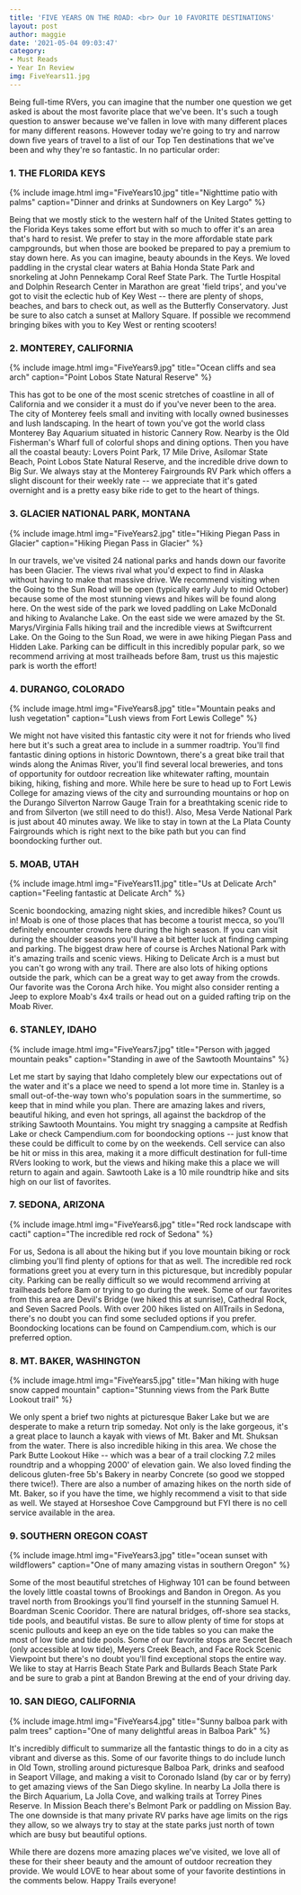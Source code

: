 ```yaml
---
title: 'FIVE YEARS ON THE ROAD: <br> Our 10 FAVORITE DESTINATIONS'
layout: post
author: maggie
date: '2021-05-04 09:03:47'
category:
- Must Reads
- Year In Review
img: FiveYears11.jpg
---
```


Being full-time RVers, you can imagine that the number one question we get asked is about the most favorite place that we've been. It's such a tough question to answer because we've fallen in love with many different places for many different reasons. However today we're going to try and narrow down five years of travel to a list of our Top Ten destinations that we've been and why they're so fantastic. In no particular order:

### 1. THE FLORIDA KEYS

{% include image.html img="FiveYears10.jpg" title="Nighttime patio with palms" caption="Dinner and drinks at Sundowners on Key Largo" %}

Being that we mostly stick to the western half of the United States getting to the Florida Keys takes some effort but with so much to offer it's an area that's hard to resist. We prefer to stay in the more affordable state park campgrounds, but when those are booked be prepared to pay a premium to stay down here. As you can imagine, beauty abounds in the Keys. We loved paddling in the crystal clear waters at Bahia Honda State Park and snorkeling at John Pennekamp Coral Reef State Park. The Turtle Hospital and Dolphin Research Center in Marathon are great 'field trips', and you've got to visit the eclectic hub of Key West -- there are plenty of shops, beaches, and bars to check out, as well as the Butterfly Conservatory. Just be sure to also catch a sunset at Mallory Square. If possible we recommend bringing bikes with you to Key West or renting scooters!


### 2. MONTEREY, CALIFORNIA

{% include image.html img="FiveYears9.jpg" title="Ocean cliffs and sea arch" caption="Point Lobos State Natural Reserve" %}

This has got to be one of the most scenic stretches of coastline in all of California and we consider it a must do if you've never been to the area. The city of Monterey feels small and inviting with locally owned businesses and lush landscaping. In the heart of town you've got the world class Monterey Bay Aquarium situated in historic Cannery Row. Nearby is the Old Fisherman's Wharf full of colorful shops and dining options. Then you have all the coastal beauty: Lovers Point Park, 17 Mile Drive, Asilomar State Beach, Point Lobos State Natural Reserve, and the incredible drive down to Big Sur.
We always stay at the Monterey Fairgrounds RV Park which offers a slight discount for their weekly rate -- we appreciate that it's gated overnight and is a pretty easy bike ride to get to the heart of things.

### 3. GLACIER NATIONAL PARK, MONTANA

{% include image.html img="FiveYears2.jpg" title="Hiking Piegan Pass in Glacier" caption="Hiking Piegan Pass in Glacier" %}

In our travels, we've visited 24 national parks and hands down our favorite has been Glacier. The views rival what you'd expect to find in Alaska without having to make that massive drive. We recommend visiting when the Going to the Sun Road will be open (typically early July to mid October) because some of the most stunning views and hikes will be found along here. On the west side of the park we loved paddling on Lake McDonald and hiking to Avalanche Lake. On the east side we were amazed by the St. Marys/Virginia Falls hiking trail and the incredible views at Swiftcurrent Lake. On the Going to the Sun Road, we were in awe hiking Piegan Pass and Hidden Lake. Parking can be difficult in this incredibly popular park, so we recommend arriving at most trailheads before 8am, trust us this majestic park is worth the effort!

### 4. DURANGO, COLORADO

{% include image.html img="FiveYears8.jpg" title="Mountain peaks and lush vegetation" caption="Lush views from Fort Lewis College" %}

We might not have visited this fantastic city were it not for friends who lived here but it's such a great area to include in a summer roadtrip. You'll find fantastic dining options in historic Downtown, there's a great bike trail that winds along the Animas River, you'll find several local breweries, and tons of opportunity for outdoor recreation like whitewater rafting, mountain biking, hiking, fishing and more. While here be sure to head up to Fort Lewis College for amazing views of the city and surrounding mountains or hop on the Durango Silverton Narrow Gauge Train for a breathtaking scenic ride to and from Silverton (we still need to do this!). Also, Mesa Verde National Park is just about 40 minutes away. We like to stay in town at the La Plata County Fairgrounds which is right next to the bike path but you can find boondocking further out.

### 5. MOAB, UTAH

{% include image.html img="FiveYears11.jpg" title="Us at Delicate Arch" caption="Feeling fantastic at Delicate Arch" %}

Scenic boondocking, amazing night skies, and incredible hikes? Count us in! Moab is one of those places that has become a tourist mecca, so you'll definitely encounter crowds here during the high season. If you can visit during the shoulder seasons you'll have a bit better luck at finding camping and parking. The biggest draw here of course is Arches National Park with it's amazing trails and scenic views. Hiking to Delicate Arch is a must but you can't go wrong with any trail. There are also lots of hiking options outside the park, which can be a great way to get away from the crowds. Our favorite was the Corona Arch hike. You might also consider renting a Jeep to explore Moab's 4x4 trails or head out on a guided rafting trip on the Moab River. 

### 6. STANLEY, IDAHO

{% include image.html img="FiveYears7.jpg" title="Person with jagged mountain peaks" caption="Standing in awe of the Sawtooth Mountains" %}

Let me start by saying that Idaho completely blew our expectations out of the water and it's a place we need to spend a lot more time in. Stanley is a small out-of-the-way town who's population soars in the summertime, so keep that in mind while you plan. There are amazing lakes and rivers, beautiful hiking, and even hot springs, all against the backdrop of the striking Sawtooth Mountains. You might try snagging a campsite at Redfish Lake or check Campendium.com for boondocking options -- just know that these could be difficult to come by on the weekends. Cell service can also be hit or miss in this area, making it a more difficult destination for full-time RVers looking to work, but the views and hiking make this a place we will return to again and again. Sawtooth Lake is a 10 mile roundtrip hike and sits high on our list of favorites.

### 7. SEDONA, ARIZONA

{% include image.html img="FiveYears6.jpg" title="Red rock landscape with cacti" caption="The incredible red rock of Sedona" %}

For us, Sedona is all about the hiking but if you love mountain biking or rock climbing you'll find plenty of options for that as well. The incredible red rock formations greet you at every turn in this picturesque, but incredibly popular city. Parking can be really difficult so we would recommend arriving at trailheads before 8am or trying to go during the week. Some of our favorites from this area are Devil's Bridge (we hiked this at sunrise), Cathedral Rock, and Seven Sacred Pools. With over 200 hikes listed on AllTrails in Sedona, there's no doubt you can find some secluded options if you prefer. Boondocking locations can be found on Campendium.com, which is our preferred option.

### 8. MT. BAKER, WASHINGTON

{% include image.html img="FiveYears5.jpg" title="Man hiking with huge snow capped mountain" caption="Stunning views from the Park Butte Lookout trail" %}

We only spent a brief two nights at picturesque Baker Lake but we are desperate to make a return trip someday. Not only is the lake gorgeous, it's a great place to launch a kayak with views of Mt. Baker and Mt. Shuksan from the water. There is also incredible hiking in this area. We chose the Park Butte Lookout Hike -- which was a bear of a trail clocking 7.2 miles roundtrip and a whopping 2000' of elevation gain. We also loved finding the delicous gluten-free 5b's Bakery in nearby Concrete (so good we stopped there twice!). There are also a number of amazing hikes on the north side of Mt. Baker, so if you have the time, we highly recommend a visit to that side as well. We stayed at Horseshoe Cove Campground but FYI there is no cell service available in the area. 

### 9. SOUTHERN OREGON COAST

{% include image.html img="FiveYears3.jpg" title="ocean sunset with wildflowers" caption="One of many amazing vistas in southern Oregon" %}

Some of the most beautiful stretches of Highway 101 can be found between the lovely little coastal towns of Brookings and Bandon in Oregon. As you travel north from Brookings you'll find yourself in the stunning Samuel H. Boardman Scenic Cooridor. There are natural bridges, off-shore sea stacks, tide pools, and beautiful vistas. Be sure to allow plenty of time for stops at scenic pullouts and keep an eye on the tide tables so you can make the most of low tide and tide pools. Some of our favorite stops are Secret Beach (only accessible at low tide), Meyers Creek Beach, and Face Rock Scenic Viewpoint but there's no doubt you'll find exceptional stops the entire way. We like to stay at Harris Beach State Park and Bullards Beach State Park and be sure to grab a pint at Bandon Brewing at the end of your driving day.

### 10. SAN DIEGO, CALIFORNIA

{% include image.html img="FiveYears4.jpg" title="Sunny balboa park with palm trees" caption="One of many delightful areas in Balboa Park" %}

It's incredibly difficult to summarize all the fantastic things to do in a city as vibrant and diverse as this. Some of our favorite things to do include lunch in Old Town, strolling around picturesque Balboa Park, drinks and seafood in Seaport Village, and making a visit to Coronado Island (by car or by ferry) to get amazing views of the San Diego skyline. In nearby La Jolla there is the Birch Aquarium, La Jolla Cove, and walking trails at Torrey Pines Reserve. In Mission Beach there's Belmont Park or paddling on Mission Bay. The one downside is that many private RV parks have age limits on the rigs they allow, so we always try to stay at the state parks just north of town which are busy but beautiful options.

While there are dozens more amazing places we've visited, we love all of these for their sheer beauty and the amount of outdoor recreation they provide. We would LOVE to hear about some of your favorite destintions in the comments below. Happy Trails everyone!